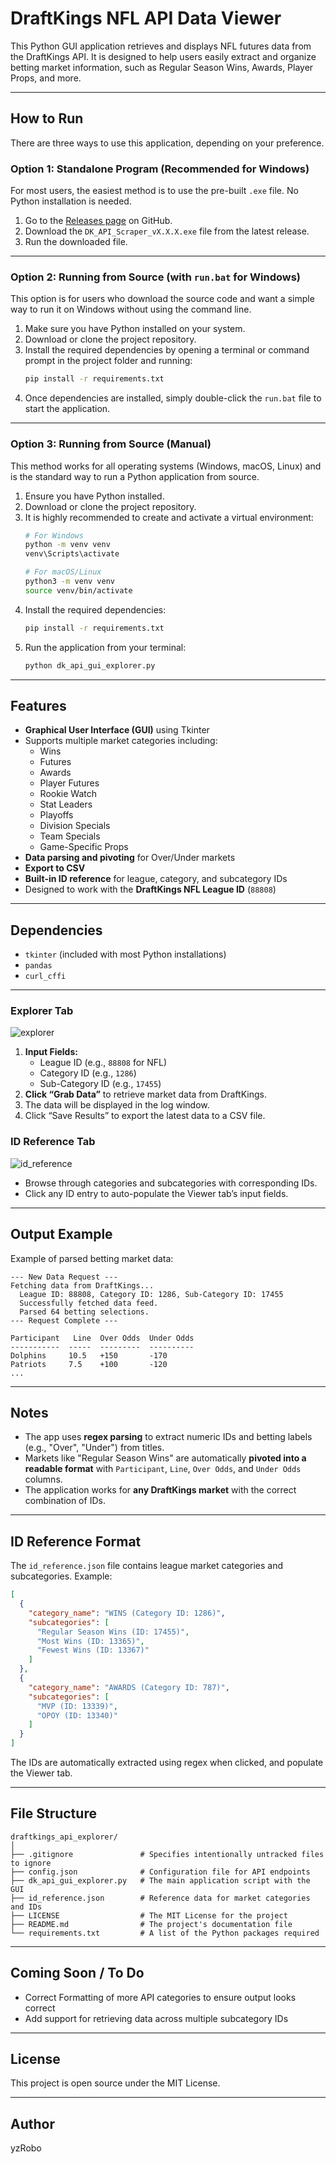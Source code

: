 # DraftKings NFL API Data Viewer

This Python GUI application retrieves and displays NFL futures data from the DraftKings API. It is designed to help users easily extract and organize betting market information, such as Regular Season Wins, Awards, Player Props, and more.

---

## How to Run

There are three ways to use this application, depending on your preference.

### Option 1: Standalone Program (Recommended for Windows)

For most users, the easiest method is to use the pre-built `.exe` file. No Python installation is needed.

1.  Go to the [Releases page](https://github.com/yzRobo/draftkings_api_explorer/releases) on GitHub.
2.  Download the `DK_API_Scraper_vX.X.X.exe` file from the latest release.
3.  Run the downloaded file.

---

### Option 2: Running from Source (with `run.bat` for Windows)

This option is for users who download the source code and want a simple way to run it on Windows without using the command line.

1.  Make sure you have Python installed on your system.
2.  Download or clone the project repository.
3.  Install the required dependencies by opening a terminal or command prompt in the project folder and running:
    ```bash
    pip install -r requirements.txt
    ```
4.  Once dependencies are installed, simply double-click the `run.bat` file to start the application.

---

### Option 3: Running from Source (Manual)

This method works for all operating systems (Windows, macOS, Linux) and is the standard way to run a Python application from source.

1.  Ensure you have Python installed.
2.  Download or clone the project repository.
3.  It is highly recommended to create and activate a virtual environment:
    ```bash
    # For Windows
    python -m venv venv
    venv\Scripts\activate

    # For macOS/Linux
    python3 -m venv venv
    source venv/bin/activate
    ```
4.  Install the required dependencies:
    ```bash
    pip install -r requirements.txt
    ```
5.  Run the application from your terminal:
    ```bash
    python dk_api_gui_explorer.py
    ```

---

## Features

- **Graphical User Interface (GUI)** using Tkinter
- Supports multiple market categories including:
  - Wins
  - Futures
  - Awards
  - Player Futures
  - Rookie Watch
  - Stat Leaders
  - Playoffs
  - Division Specials
  - Team Specials
  - Game-Specific Props
- **Data parsing and pivoting** for Over/Under markets
- **Export to CSV**
- **Built-in ID reference** for league, category, and subcategory IDs
- Designed to work with the **DraftKings NFL League ID** (`88808`)

---

## Dependencies

- `tkinter` (included with most Python installations)
- `pandas`
- `curl_cffi`

---

### Explorer Tab

![explorer](https://github.com/user-attachments/assets/98c478d7-3d9b-4a04-a3c9-0821de81ca19)

1. **Input Fields:**
   - League ID (e.g., `88808` for NFL)
   - Category ID (e.g., `1286`)
   - Sub-Category ID (e.g., `17455`)
2. **Click “Grab Data”** to retrieve market data from DraftKings.
3. The data will be displayed in the log window.
4. Click “Save Results” to export the latest data to a CSV file.

### ID Reference Tab

![id_reference](https://github.com/user-attachments/assets/b8388e0a-2085-42ee-9373-89b3f8c83a60)

- Browse through categories and subcategories with corresponding IDs.
- Click any ID entry to auto-populate the Viewer tab’s input fields.

---

## Output Example

Example of parsed betting market data:

```
--- New Data Request ---
Fetching data from DraftKings...
  League ID: 88808, Category ID: 1286, Sub-Category ID: 17455
  Successfully fetched data feed.
  Parsed 64 betting selections.
--- Request Complete ---

Participant   Line  Over Odds  Under Odds
-----------  -----  ---------  ----------
Dolphins     10.5   +150       -170
Patriots     7.5    +100       -120
...
```

---

## Notes

- The app uses **regex parsing** to extract numeric IDs and betting labels (e.g., "Over", "Under") from titles.
- Markets like "Regular Season Wins" are automatically **pivoted into a readable format** with `Participant`, `Line`, `Over Odds`, and `Under Odds` columns.
- The application works for **any DraftKings market** with the correct combination of IDs.

---

## ID Reference Format

The `id_reference.json` file contains league market categories and subcategories. Example:

```json
[
  {
    "category_name": "WINS (Category ID: 1286)",
    "subcategories": [
      "Regular Season Wins (ID: 17455)",
      "Most Wins (ID: 13365)",
      "Fewest Wins (ID: 13367)"
    ]
  },
  {
    "category_name": "AWARDS (Category ID: 787)",
    "subcategories": [
      "MVP (ID: 13339)",
      "OPOY (ID: 13340)"
    ]
  }
]
```

The IDs are automatically extracted using regex when clicked, and populate the Viewer tab.

---

## File Structure

```
draftkings_api_explorer/
│
├── .gitignore               # Specifies intentionally untracked files to ignore
├── config.json              # Configuration file for API endpoints
├── dk_api_gui_explorer.py   # The main application script with the GUI
├── id_reference.json        # Reference data for market categories and IDs
├── LICENSE                  # The MIT License for the project
├── README.md                # The project's documentation file
└── requirements.txt         # A list of the Python packages required
```

---

## Coming Soon / To Do

- Correct Formatting of more API categories to ensure output looks correct
- Add support for retrieving data across multiple subcategory IDs

---

## License

This project is open source under the MIT License.

---

## Author

yzRobo

